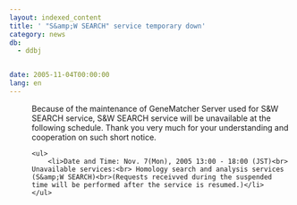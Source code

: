 ```yaml
---
layout: indexed_content
title: ' "S&amp;W SEARCH" service temporary down'
category: news
db:
  - ddbj


date: 2005-11-04T00:00:00
lang: en
---
```


<dd>Because of the maintenance of GeneMatcher Server used for S&amp;W SEARCH service, S&amp;W SEARCH service will be unavailable at the following schedule. Thank you very much for your understanding and cooperation on such short notice.
<dd>

    <ul>
        <li>Date and Time: Nov. 7(Mon), 2005 13:00 - 18:00 (JST)<br> Unavailable services:<br> Homology search and analysis services (S&amp;W SEARCH)<br>(Requests receivved during the suspended time will be performed after the service is resumed.)</li>
    </ul>
</dd>
</dd>
